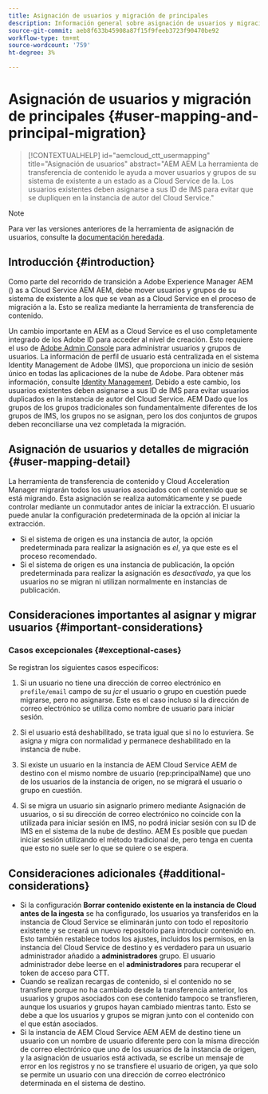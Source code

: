 ```yaml
---
title: Asignación de usuarios y migración de principales
description: Información general sobre asignación de usuarios y migración de principales
source-git-commit: aeb8f633b45908a87f15f9feeb3723f90470be92
workflow-type: tm+mt
source-wordcount: '759'
ht-degree: 3%

---
```


# Asignación de usuarios y migración de principales {#user-mapping-and-principal-migration}

>[!CONTEXTUALHELP]
>id="aemcloud_ctt_usermapping"
>title="Asignación de usuarios"
>abstract="AEM AEM La herramienta de transferencia de contenido le ayuda a mover usuarios y grupos de su sistema de existente a un estado as a Cloud Service de la. Los usuarios existentes deben asignarse a sus ID de IMS para evitar que se dupliquen en la instancia de autor del Cloud Service."

>[!NOTE]
>Para ver las versiones anteriores de la herramienta de asignación de usuarios, consulte la [documentación heredada](/help/journey-migration/content-transfer-tool/user-mapping-tool-legacy/considerations-user-mapping-tool-legacy.md).

## Introducción {#introduction}

Como parte del recorrido de transición a Adobe Experience Manager AEM () as a Cloud Service AEM AEM, debe mover usuarios y grupos de su sistema de existente a los que se vean as a Cloud Service en el proceso de migración a la. Esto se realiza mediante la herramienta de transferencia de contenido.

Un cambio importante en AEM as a Cloud Service es el uso completamente integrado de los Adobe ID para acceder al nivel de creación. Esto requiere el uso de [Adobe Admin Console](https://helpx.adobe.com/es/enterprise/using/admin-console.html) para administrar usuarios y grupos de usuarios. La información de perfil de usuario está centralizada en el sistema Identity Management de Adobe (IMS), que proporciona un inicio de sesión único en todas las aplicaciones de la nube de Adobe. Para obtener más información, consulte [Identity Management](https://experienceleague.adobe.com/docs/experience-manager-cloud-service/overview/what-is-new-and-different.html?lang=en#identity-management). Debido a este cambio, los usuarios existentes deben asignarse a sus ID de IMS para evitar usuarios duplicados en la instancia de autor del Cloud Service. AEM Dado que los grupos de los grupos tradicionales son fundamentalmente diferentes de los grupos de IMS, los grupos no se asignan, pero los dos conjuntos de grupos deben reconciliarse una vez completada la migración.

## Asignación de usuarios y detalles de migración {#user-mapping-detail}

La herramienta de transferencia de contenido y Cloud Acceleration Manager migrarán todos los usuarios asociados con el contenido que se está migrando. Esta asignación se realiza automáticamente y se puede controlar mediante un conmutador antes de iniciar la extracción. El usuario puede anular la configuración predeterminada de la opción al iniciar la extracción.

* Si el sistema de origen es una instancia de autor, la opción predeterminada para realizar la asignación es _el_, ya que este es el proceso recomendado.
* Si el sistema de origen es una instancia de publicación, la opción predeterminada para realizar la asignación es _desactivado_, ya que los usuarios no se migran ni utilizan normalmente en instancias de publicación.

## Consideraciones importantes al asignar y migrar usuarios {#important-considerations}


### Casos excepcionales {#exceptional-cases}

Se registran los siguientes casos específicos:

1. Si un usuario no tiene una dirección de correo electrónico en `profile/email` campo de su *jcr* el usuario o grupo en cuestión puede migrarse, pero no asignarse. Este es el caso incluso si la dirección de correo electrónico se utiliza como nombre de usuario para iniciar sesión.

1. Si el usuario está deshabilitado, se trata igual que si no lo estuviera. Se asigna y migra con normalidad y permanece deshabilitado en la instancia de nube.

1. Si existe un usuario en la instancia de AEM Cloud Service AEM de destino con el mismo nombre de usuario (rep:principalName) que uno de los usuarios de la instancia de origen, no se migrará el usuario o grupo en cuestión.

1. Si se migra un usuario sin asignarlo primero mediante Asignación de usuarios, o si su dirección de correo electrónico no coincide con la utilizada para iniciar sesión en IMS, no podrá iniciar sesión con su ID de IMS en el sistema de la nube de destino. AEM Es posible que puedan iniciar sesión utilizando el método tradicional de, pero tenga en cuenta que esto no suele ser lo que se quiere o se espera.


## Consideraciones adicionales {#additional-considerations}

* Si la configuración **Borrar contenido existente en la instancia de Cloud antes de la ingesta** se ha configurado, los usuarios ya transferidos en la instancia de Cloud Service se eliminarán junto con todo el repositorio existente y se creará un nuevo repositorio para introducir contenido en. Esto también restablece todos los ajustes, incluidos los permisos, en la instancia del Cloud Service de destino y es verdadero para un usuario administrador añadido a **administradores** grupo. El usuario administrador debe leerse en el **administradores** para recuperar el token de acceso para CTT.
* Cuando se realizan recargas de contenido, si el contenido no se transfiere porque no ha cambiado desde la transferencia anterior, los usuarios y grupos asociados con ese contenido tampoco se transfieren, aunque los usuarios y grupos hayan cambiado mientras tanto. Esto se debe a que los usuarios y grupos se migran junto con el contenido con el que están asociados.
* Si la instancia de AEM Cloud Service AEM AEM de destino tiene un usuario con un nombre de usuario diferente pero con la misma dirección de correo electrónico que uno de los usuarios de la instancia de origen, y la asignación de usuarios está activada, se escribe un mensaje de error en los registros y no se transfiere el usuario de origen, ya que solo se permite un usuario con una dirección de correo electrónico determinada en el sistema de destino.
